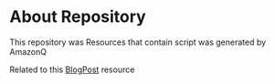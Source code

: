 # About Repository

This repository was Resources that contain script was generated by AmazonQ

Related to this [BlogPost](https://dev.to/navapon/how-to-make-aws-infrastructure-as-click-to-code-with-amazonq-57j1) resource
